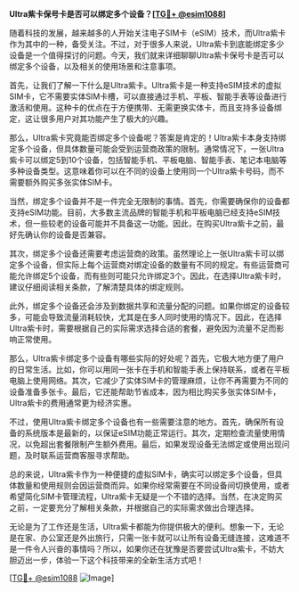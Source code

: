 **Ultra紫卡保号卡是否可以绑定多个设备？[[TG💪+ @esim1088](https://t.me/s/esim1088)]**

随着科技的发展，越来越多的人开始关注电子SIM卡（eSIM）技术，而Ultra紫卡作为其中的一种，备受关注。不过，对于很多人来说，Ultra紫卡到底能绑定多少设备是一个值得探讨的问题。今天，我们就来详细聊聊Ultra紫卡保号卡是否可以绑定多个设备，以及相关的使用场景和注意事项。

首先，让我们了解一下什么是Ultra紫卡。Ultra紫卡是一种支持eSIM技术的虚拟SIM卡，它不需要实体SIM卡槽，可以直接通过手机、平板、智能手表等设备进行激活和使用。这种卡的优点在于方便携带、无需更换实体卡，而且支持多设备绑定，这让很多用户对其功能产生了极大的兴趣。

那么，Ultra紫卡究竟能否绑定多个设备呢？答案是肯定的！Ultra紫卡本身支持绑定多个设备，但具体数量可能会受到运营商政策的限制。通常情况下，一张Ultra紫卡可以绑定5到10个设备，包括智能手机、平板电脑、智能手表、笔记本电脑等多种设备类型。这意味着你可以在不同的设备上使用同一个Ultra紫卡号码，而不需要额外购买多张实体SIM卡。

当然，绑定多个设备并不是一件完全无限制的事情。首先，你需要确保你的设备都支持eSIM功能。目前，大多数主流品牌的智能手机和平板电脑已经支持eSIM技术，但一些较老的设备可能并不具备这一功能。因此，在购买Ultra紫卡之前，最好先确认你的设备是否兼容。

其次，绑定多个设备还需要考虑运营商的政策。虽然理论上一张Ultra紫卡可以绑定多个设备，但实际上每个运营商对绑定设备的数量有不同的规定。有些运营商可能允许绑定5个设备，而有些则可能只允许绑定3个。因此，在选择Ultra紫卡时，建议仔细阅读相关条款，了解清楚具体的绑定规则。

此外，绑定多个设备还会涉及到数据共享和流量分配的问题。如果你绑定的设备较多，可能会导致流量消耗较快，尤其是在多人同时使用的情况下。因此，在选择Ultra紫卡时，需要根据自己的实际需求选择合适的套餐，避免因为流量不足而影响正常使用。

那么，Ultra紫卡绑定多个设备有哪些实际的好处呢？首先，它极大地方便了用户的日常生活。比如，你可以用同一张卡在手机和智能手表上保持联系，或者在平板电脑上使用网络。其次，它减少了实体SIM卡的管理麻烦，让你不再需要为不同的设备准备多张卡。最后，它还能帮助节省成本，因为相比购买多张实体SIM卡，Ultra紫卡的费用通常更为经济实惠。

不过，使用Ultra紫卡绑定多个设备也有一些需要注意的地方。首先，确保所有设备的系统版本是最新的，以保证eSIM功能正常运行。其次，定期检查流量使用情况，以免超出套餐限制产生额外费用。最后，如果发现设备无法绑定或使用出现问题，及时联系运营商客服寻求帮助。

总的来说，Ultra紫卡作为一种便捷的虚拟SIM卡，确实可以绑定多个设备，但具体数量和使用规则会因运营商而异。如果你经常需要在不同设备间切换使用，或者希望简化SIM卡管理流程，Ultra紫卡无疑是一个不错的选择。当然，在决定购买之前，一定要充分了解相关条款，并根据自己的实际需求做出合理选择。

无论是为了工作还是生活，Ultra紫卡都能为你提供极大的便利。想象一下，无论是在家、办公室还是外出旅行，只需一张卡就可以让所有设备无缝连接，这难道不是一件令人兴奋的事情吗？所以，如果你还在犹豫是否要尝试Ultra紫卡，不妨大胆迈出一步，体验一下这个科技带来的全新生活方式吧！

[[TG💪+ @esim1088](https://t.me/s/esim1088) ![Image](https://i.postimg.cc/4NQfJmqS/Snipaste-2025-05-13-00-14-12.png)]